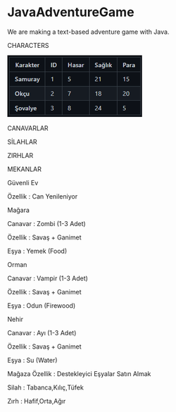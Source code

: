 # JavaAdventureGame

We are making a text-based adventure game with Java.



CHARACTERS

![img.png](img.png)







CANAVARLAR







SİLAHLAR







ZIRHLAR







MEKANLAR


Güvenli Ev


Özellik : Can Yenileniyor


Mağara


Canavar : Zombi (1-3 Adet)


Özellik : Savaş + Ganimet


Eşya : Yemek (Food)


Orman


Canavar : Vampir (1-3 Adet)


Özellik : Savaş + Ganimet


Eşya : Odun (Firewood)


Nehir


Canavar : Ayı (1-3 Adet)


Özellik : Savaş + Ganimet


Eşya : Su (Water)


Mağaza
Özellik : Destekleyici Eşyalar Satın Almak


Silah : Tabanca,Kılıç,Tüfek


Zırh : Hafif,Orta,Ağır
